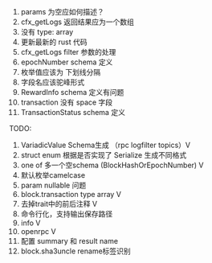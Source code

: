 1. params 为空应如何描述？
2. cfx_getLogs 返回结果应为一个数组
3. 没有 type: array
4. 更新最新的 rust 代码
5. cfx_getLogs filter 参数的处理
6. epochNumber schema 定义
7. 枚举值应该为 下划线分隔
8. 字段名应该驼峰形式
9. RewardInfo schema 定义有问题
10. transaction 没有 space 字段
11. TransactionStatus schema 定义

TODO:
1. VariadicValue Schema生成 （rpc logfilter topics）V
2. struct enum 根据是否实现了 Serialize 生成不同格式
3. one of 多一个空schema (BlockHashOrEpochNumber) V
4. 默认枚举camelcase
5. param nullable 问题
6. block.transaction type array V
7. 去掉trait中的前后注释 V
8. 命令行化，支持输出保存路径
9. info V
10. openrpc V
11. 配置 summary 和 result name
12. block.sha3uncle rename标签识别